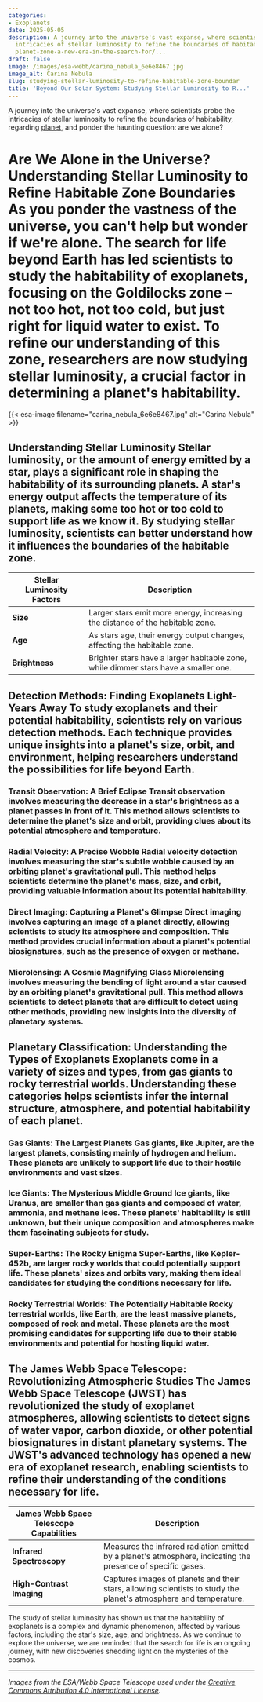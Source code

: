 ```yaml
---
categories:
- Exoplanets
date: 2025-05-05
description: A journey into the universe's vast expanse, where scientists probe the
  intricacies of stellar luminosity to refine the boundaries of habitability, regarding
  planet-zone-a-new-era-in-the-search-for/...
draft: false
image: /images/esa-webb/carina_nebula_6e6e8467.jpg
image_alt: Carina Nebula
slug: studying-stellar-luminosity-to-refine-habitable-zone-boundar
title: 'Beyond Our Solar System: Studying Stellar Luminosity to R...'
---
```


A journey into the universe's vast expanse, where scientists probe the intricacies of stellar luminosity to refine the boundaries of habitability, regarding [planet](/blog/exoplanets-in-the-[habitable](/blog/deciphering-the-mysteries-of-exoplanets-in-habitable-zones)-zone-a-new-era-in-the-search-for/), and ponder the haunting question: are we alone?

# Are We Alone in the Universe? Understanding Stellar Luminosity to Refine Habitable Zone Boundaries As you ponder the vastness of the universe, you can't help but wonder if we're alone. The search for life beyond Earth has led scientists to study the habitability of exoplanets, focusing on the Goldilocks zone – not too hot, not too cold, but just right for liquid water to exist. To refine our understanding of this zone, researchers are now studying stellar luminosity, a crucial factor in determining a planet's habitability.
{{< esa-image filename="carina_nebula_6e6e8467.jpg" alt="Carina Nebula" >}}



 ## Understanding Stellar Luminosity Stellar luminosity, or the amount of energy emitted by a star, plays a significant role in shaping the habitability of its surrounding planets. A star's energy output affects the temperature of its planets, making some too hot or too cold to support life as we know it. By studying stellar luminosity, scientists can better understand how it influences the boundaries of the habitable zone.

 | **Stellar Luminosity Factors** | **Description** |
| --- | --- |
| **Size** | Larger stars emit more energy, increasing the distance of the [habitable](/blog/the-elusive-zone-of-habitable-planets) zone. |
| **Age** | As stars age, their energy output changes, affecting the habitable zone. |
| **Brightness** | Brighter stars have a larger habitable zone, while dimmer stars have a smaller one. | ### The Impact of Stellar Luminosity on Habitable Zones The habitable zone is not a fixed boundary but rather a dynamic region that changes depending on the star's characteristics. By studying stellar luminosity, scientists can refine their understanding of the habitable zone's boundaries. For example, a star's size and age can shift the habitable zone's distance from the star, making some planets more or less habitable over time.

 ## Detection Methods: Finding Exoplanets Light-Years Away To study exoplanets and their potential habitability, scientists rely on various detection methods. Each technique provides unique insights into a planet's size, orbit, and environment, helping researchers understand the possibilities for life beyond Earth.

 ### **Transit Observation: A Brief Eclipse** Transit observation involves measuring the decrease in a star's brightness as a planet passes in front of it. This method allows scientists to determine the planet's size and orbit, providing clues about its potential atmosphere and temperature.

 ### **Radial Velocity: A Precise Wobble** Radial velocity detection involves measuring the star's subtle wobble caused by an orbiting planet's gravitational pull. This method helps scientists determine the planet's mass, size, and orbit, providing valuable information about its potential habitability.

 ### **Direct Imaging: Capturing a Planet's Glimpse** Direct imaging involves capturing an image of a planet directly, allowing scientists to study its atmosphere and composition. This method provides crucial information about a planet's potential biosignatures, such as the presence of oxygen or methane.

 ### **Microlensing: A Cosmic Magnifying Glass** Microlensing involves measuring the bending of light around a star caused by an orbiting planet's gravitational pull. This method allows scientists to detect planets that are difficult to detect using other methods, providing new insights into the diversity of planetary systems.

 ## Planetary Classification: Understanding the Types of Exoplanets Exoplanets come in a variety of sizes and types, from gas giants to rocky terrestrial worlds. Understanding these categories helps scientists infer the internal structure, atmosphere, and potential habitability of each planet.

 ### **Gas Giants: The Largest Planets** Gas giants, like Jupiter, are the largest planets, consisting mainly of hydrogen and helium. These planets are unlikely to support life due to their hostile environments and vast sizes.

 ### **Ice Giants: The Mysterious Middle Ground** Ice giants, like Uranus, are smaller than gas giants and composed of water, ammonia, and methane ices. These planets' habitability is still unknown, but their unique composition and atmospheres make them fascinating subjects for study.

 ### **Super-Earths: The Rocky Enigma** Super-Earths, like Kepler-452b, are larger rocky worlds that could potentially support life. These planets' sizes and orbits vary, making them ideal candidates for studying the conditions necessary for life.

 ### **Rocky Terrestrial Worlds: The Potentially Habitable** Rocky terrestrial worlds, like Earth, are the least massive planets, composed of rock and metal. These planets are the most promising candidates for supporting life due to their stable environments and potential for hosting liquid water.

 ## The James Webb Space Telescope: Revolutionizing Atmospheric Studies The James Webb Space Telescope (JWST) has revolutionized the study of exoplanet atmospheres, allowing scientists to detect signs of water vapor, carbon dioxide, or other potential biosignatures in distant planetary systems. The JWST's advanced technology has opened a new era of exoplanet research, enabling scientists to refine their understanding of the conditions necessary for life.

 | **James Webb Space Telescope Capabilities** | **Description** |
| --- | --- |
| **Infrared Spectroscopy** | Measures the infrared radiation emitted by a planet's atmosphere, indicating the presence of specific gases. |
| **High-Contrast Imaging** | Captures images of planets and their stars, allowing scientists to study the planet's atmosphere and temperature. | ### The Future of Exoplanet Research: A Deeper Understanding of Planetary Habitability As scientists continue to study stellar luminosity, detection methods, planetary classification, and atmospheric studies, our understanding of exoplanet habitability will expand. The search for life beyond Earth will remain an intriguing mystery, with new discoveries refining our understanding of the universe and our place within it.

 The study of stellar luminosity has shown us that the habitability of exoplanets is a complex and dynamic phenomenon, affected by various factors, including the star's size, age, and brightness. As we continue to explore the universe, we are reminded that the search for life is an ongoing journey, with new discoveries shedding light on the mysteries of the cosmos.

---

*Images from the ESA/Webb Space Telescope used under the [Creative Commons Attribution 4.0 International License](https://creativecommons.org/licenses/by/4.0).*
